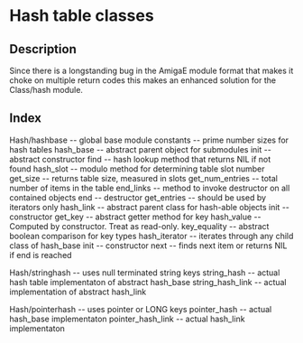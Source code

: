 # Hash table classes

## Description

Since there is a longstanding bug in the AmigaE module format that makes it choke on multiple return codes this makes an enhanced solution for the Class/hash module.

## Index

Hash/hashbase -- global base module
  constants -- prime number sizes for hash tables
  hash_base -- abstract parent object for submodules
    init -- abstract constructor
    find -- hash lookup method that returns NIL if not found
    hash_slot -- modulo method for determining table slot number
    get_size -- returns table size, measured in slots
    get_num_entries -- total number of items in the table
    end_links -- method to invoke destructor on all contained objects
    end -- destructor
    get_entries -- should be used by iterators only
  hash_link -- abstract parent class for hash-able objects
    init -- constructor
    get_key -- abstract getter method for key
    hash_value -- Computed by constructor.  Treat as read-only.
    key_equality -- abstract boolean comparison for key types
  hash_iterator -- iterates through any child class of hash_base
    init -- constructor
    next -- finds next item or returns NIL if end is reached

Hash/stringhash -- uses null terminated string keys
  string_hash -- actual hash table implementaton of abstract hash_base
  string_hash_link -- actual implementation of abstract hash_link

Hash/pointerhash -- uses pointer or LONG keys
  pointer_hash -- actual hash_base implementaton
  pointer_hash_link -- actual hash_link implementaton
